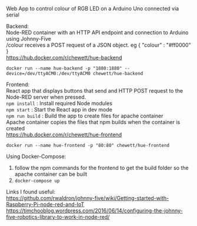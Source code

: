 Web App to control colour of RGB LED on a Arduino Uno connected via serial

Backend:  
Node-RED container with an HTTP API endpoint and connection to Arduino using Johnny-Five  
/colour receives a POST request of a JSON object. eg { "colour" : "#ff0000" }  
https://hub.docker.com/r/chewett/hue-backend

```docker run --name hue-backend -p "1880:1880" --device=/dev/ttyACM0:/dev/ttyACM0 chewett/hue-backend```

Frontend:  
React app that displays buttons that send and HTTP POST request to the Node-RED server when pressed.  
`npm install` : Install required Node modules  
`npm start` : Start the React app in dev mode  
`npm run build` : Build the app to create files for apache container  
Apache container copies the files that npm builds when the container is created  
https://hub.docker.com/r/chewett/hue-frontend

```docker run --name hue-frontend -p "80:80" chewett/hue-frontend```

Using Docker-Compose:
1. follow the npm commands for the frontend to get the build folder so the apache container can be built
2. `docker-compose up`

Links I found useful:  
https://github.com/rwaldron/johnny-five/wiki/Getting-started-with-Raspberry-Pi-node-red-and-IoT  
https://timchooblog.wordpress.com/2016/06/14/configuring-the-johnny-five-robotics-library-to-work-in-node-red/
